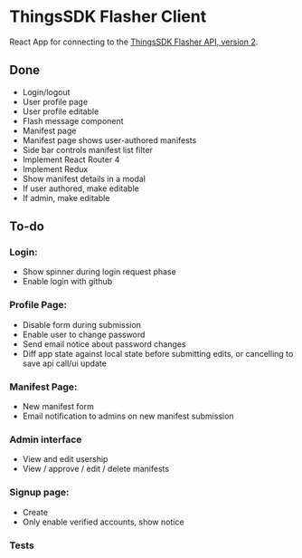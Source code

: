 # ThingsSDK Flasher Client
React App for connecting to the [ThingsSDK Flasher API, version 2](https://github.com/thingsSDK/flasher.thingssdk.com/tree/v2).

## Done
* Login/logout
* User profile page
* User profile editable
* Flash message component
* Manifest page
* Manifest page shows user-authored manifests
* Side bar controls manifest list filter
* Implement React Router 4
* Implement Redux
* Show manifest details in a modal
* If user authored, make editable
* If admin, make editable

## To-do
### Login:
* Show spinner during login request phase
* Enable login with github
### Profile Page:
* Disable form during submission
* Enable user to change password
* Send email notice about password changes
* Diff app state against local state before submitting edits, or cancelling to save api call/ui update
### Manifest Page:
* New manifest form
* Email notification to admins on new manifest submission
### Admin interface
* View and edit usership
* View / approve / edit / delete manifests
### Signup page:
* Create
* Only enable verified accounts, show notice
### Tests

